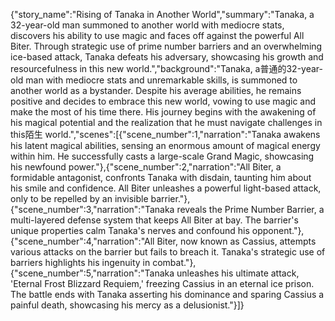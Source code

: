 {"story_name":"Rising of Tanaka in Another World","summary":"Tanaka, a 32-year-old man summoned to another world with mediocre stats, discovers his ability to use magic and faces off against the powerful All Biter. Through strategic use of prime number barriers and an overwhelming ice-based attack, Tanaka defeats his adversary, showcasing his growth and resourcefulness in this new world.","background":"Tanaka, a普通的32-year-old man with mediocre stats and unremarkable skills, is summoned to another world as a bystander. Despite his average abilities, he remains positive and decides to embrace this new world, vowing to use magic and make the most of his time there. His journey begins with the awakening of his magical potential and the realization that he must navigate challenges in this陌生 world.","scenes":[{"scene_number":1,"narration":"Tanaka awakens his latent magical abilities, sensing an enormous amount of magical energy within him. He successfully casts a large-scale Grand Magic, showcasing his newfound power."},{"scene_number":2,"narration":"All Biter, a formidable antagonist, confronts Tanaka with disdain, taunting him about his smile and confidence. All Biter unleashes a powerful light-based attack, only to be repelled by an invisible barrier."},{"scene_number":3,"narration":"Tanaka reveals the Prime Number Barrier, a multi-layered defense system that keeps All Biter at bay. The barrier's unique properties calm Tanaka's nerves and confound his opponent."},{"scene_number":4,"narration":"All Biter, now known as Cassius, attempts various attacks on the barrier but fails to breach it. Tanaka's strategic use of barriers highlights his ingenuity in combat."},{"scene_number":5,"narration":"Tanaka unleashes his ultimate attack, 'Eternal Frost Blizzard Requiem,' freezing Cassius in an eternal ice prison. The battle ends with Tanaka asserting his dominance and sparing Cassius a painful death, showcasing his mercy as a delusionist."}]}
